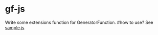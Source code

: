 # gf-js
Write some extensions function for GeneratorFunction.
#how to use?
See [sample.js](./sample/sample.js) 